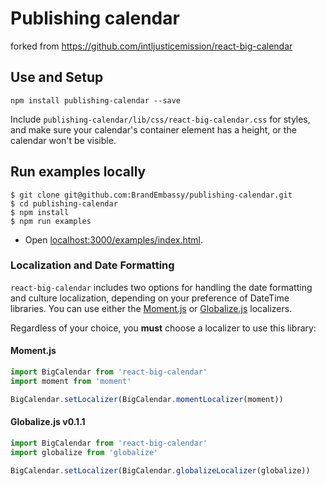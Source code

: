 # Publishing calendar

forked from https://github.com/intljusticemission/react-big-calendar

## Use and Setup

`npm install publishing-calendar --save`

Include `publishing-calendar/lib/css/react-big-calendar.css` for styles, and make sure your calendar's container
element has a height, or the calendar won't be visible.

## Run examples locally

```
$ git clone git@github.com:BrandEmbassy/publishing-calendar.git
$ cd publishing-calendar
$ npm install
$ npm run examples
```

* Open [localhost:3000/examples/index.html](http://localhost:3000/examples/index.html).

### Localization and Date Formatting

`react-big-calendar` includes two options for handling the date formatting and culture localization, depending
on your preference of DateTime libraries. You can use either the [Moment.js](http://momentjs.com/) or [Globalize.js](https://github.com/jquery/globalize) localizers.

Regardless of your choice, you **must** choose a localizer to use this library:

#### Moment.js

```js
import BigCalendar from 'react-big-calendar'
import moment from 'moment'

BigCalendar.setLocalizer(BigCalendar.momentLocalizer(moment))
```

#### Globalize.js v0.1.1

```js
import BigCalendar from 'react-big-calendar'
import globalize from 'globalize'

BigCalendar.setLocalizer(BigCalendar.globalizeLocalizer(globalize))
```
